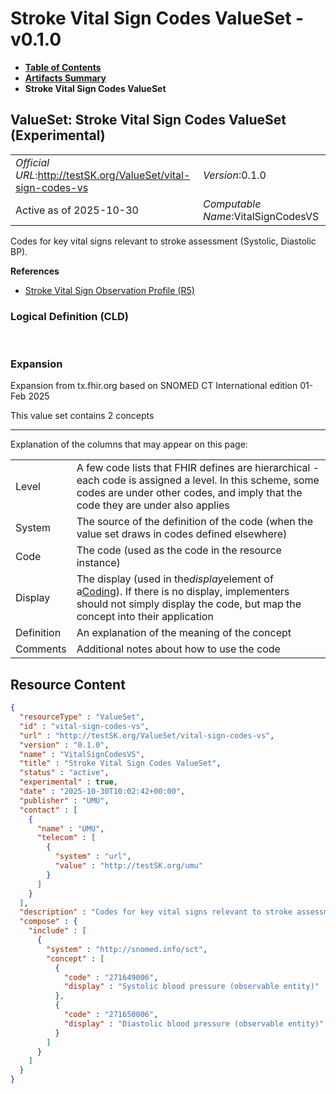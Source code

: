 # Stroke Vital Sign Codes ValueSet - v0.1.0

* [**Table of Contents**](toc.md)
* [**Artifacts Summary**](artifacts.md)
* **Stroke Vital Sign Codes ValueSet**

## ValueSet: Stroke Vital Sign Codes ValueSet (Experimental) 

| | |
| :--- | :--- |
| *Official URL*:http://testSK.org/ValueSet/vital-sign-codes-vs | *Version*:0.1.0 |
| Active as of 2025-10-30 | *Computable Name*:VitalSignCodesVS |

 
Codes for key vital signs relevant to stroke assessment (Systolic, Diastolic BP). 

 **References** 

* [Stroke Vital Sign Observation Profile (R5)](StructureDefinition-vital-sign-observation-profile.md)

### Logical Definition (CLD)

 

### Expansion

Expansion from tx.fhir.org based on SNOMED CT International edition 01-Feb 2025

This value set contains 2 concepts

-------

 Explanation of the columns that may appear on this page: 

| | |
| :--- | :--- |
| Level | A few code lists that FHIR defines are hierarchical - each code is assigned a level. In this scheme, some codes are under other codes, and imply that the code they are under also applies |
| System | The source of the definition of the code (when the value set draws in codes defined elsewhere) |
| Code | The code (used as the code in the resource instance) |
| Display | The display (used in the*display*element of a[Coding](http://hl7.org/fhir/R5/datatypes.html#Coding)). If there is no display, implementers should not simply display the code, but map the concept into their application |
| Definition | An explanation of the meaning of the concept |
| Comments | Additional notes about how to use the code |



## Resource Content

```json
{
  "resourceType" : "ValueSet",
  "id" : "vital-sign-codes-vs",
  "url" : "http://testSK.org/ValueSet/vital-sign-codes-vs",
  "version" : "0.1.0",
  "name" : "VitalSignCodesVS",
  "title" : "Stroke Vital Sign Codes ValueSet",
  "status" : "active",
  "experimental" : true,
  "date" : "2025-10-30T10:02:42+00:00",
  "publisher" : "UMU",
  "contact" : [
    {
      "name" : "UMU",
      "telecom" : [
        {
          "system" : "url",
          "value" : "http://testSK.org/umu"
        }
      ]
    }
  ],
  "description" : "Codes for key vital signs relevant to stroke assessment (Systolic, Diastolic BP).",
  "compose" : {
    "include" : [
      {
        "system" : "http://snomed.info/sct",
        "concept" : [
          {
            "code" : "271649006",
            "display" : "Systolic blood pressure (observable entity)"
          },
          {
            "code" : "271650006",
            "display" : "Diastolic blood pressure (observable entity)"
          }
        ]
      }
    ]
  }
}

```
